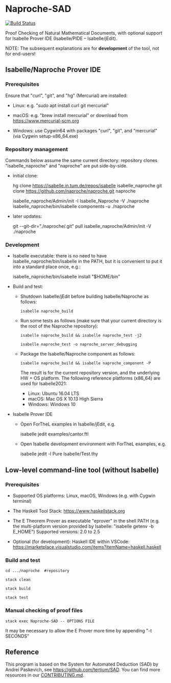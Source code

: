 # Naproche-SAD

[![Build Status](https://travis-ci.com/anfelor/Naproche-SAD.svg?branch=master)](https://travis-ci.com/anfelor/Naproche-SAD)

Proof Checking of Natural Mathematical Documents, with optional support
for Isabelle Prover IDE (Isabelle/PIDE – Isabelle/jEdit).


NOTE: The subsequent explanations are for **development** of the tool, not for end-users!


## Isabelle/Naproche Prover IDE

### Prerequisites

Ensure that "curl", "git", and "hg" (Mercurial) are installed:

  * Linux: e.g. "sudo apt install curl git mercurial"

  * macOS: e.g. "brew install mercurial" or download from https://www.mercurial-scm.org

  * Windows: use Cygwin64 with packages "curl", "git", and "mercurial" (via Cygwin setup-x86_64.exe)


### Repository management

Commands below assume the same current directory: repository clones
"isabelle_naproche" and "naproche" are put side-by-side.

* initial clone:

    hg clone https://isabelle.in.tum.de/repos/isabelle isabelle_naproche
    git clone https://github.com/naproche/naproche.git naproche

    isabelle_naproche/Admin/init -I Isabelle_Naproche -V ./naproche
    isabelle_naproche/bin/isabelle components -u ./naproche

* later updates:

    git --git-dir="./naproche/.git" pull
    isabelle_naproche/Admin/init -V ./naproche


### Development

* Isabelle executable: there is no need to have isabelle_naproche/bin/isabelle
in the PATH, but it is convenient to put it into a standard place once, e.g.:

    isabelle_naproche/bin/isabelle install "$HOME/bin"

* Build and test:

  - Shutdown Isabelle/jEdit before building Isabelle/Naproche as follows:

        isabelle naproche_build

  - Run some tests as follows (make sure that your current directory is the root of the Naproche repository):

        isabelle naproche_build && isabelle naproche_test -j2

        isabelle naproche_test -o naproche_server_debugging

  - Package the Isabelle/Naproche component as follows:

        isabelle naproche_build && isabelle naproche_component -P

    The result is for the current repository version, and the underlying
    HW + OS platform. The following reference platforms (x86_64) are
    used for Isabelle2021:

      - Linux: Ubuntu 16.04 LTS
      - macOS: Mac OS X 10.13 High Sierra
      - Windows: Windows 10

* Isabelle Prover IDE

    - Open ForTheL examples in Isabelle/jEdit, e.g.

        isabelle jedit examples/cantor.ftl

    - Open Isabelle development environment with ForTheL examples, e.g.

        isabelle jedit -l Pure Isabelle/Test.thy


## Low-level command-line tool (without Isabelle)

### Prerequisites

  * Supported OS platforms: Linux, macOS, Windows (e.g. with Cygwin terminal)

  * The Haskell Tool Stack: https://www.haskellstack.org

  * The E Theorem Prover as executable "eprover" in the shell PATH (e.g. the
    multi-platform version provided by Isabelle: "isabelle getenv -b E_HOME")
    Supported versions: 2.0 to 2.5

  * Optional (for development): Haskell IDE within VSCode:
    https://marketplace.visualstudio.com/items?itemName=haskell.haskell


### Build and test

    cd .../naproche  #repository

    stack clean

    stack build

    stack test


### Manual checking of proof files

    stack exec Naproche-SAD -- OPTIONS FILE

  It may be necessary to allow the E Prover more time by appending "-t SECONDS"


## Reference ##

This program is based on the System for Automated Deduction (SAD) by
Andrei Paskevich, see https://github.com/tertium/SAD.
You can find more resources in our [CONTRIBUTING.md](CONTRIBUTING.md).

